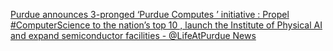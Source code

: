 [Purdue announces 3-pronged ‘Purdue Computes ’ initiative : Propel #ComputerScience to the nation’s top 10 , launch the Institute of Physical AI and expand semiconductor facilities - @LifeAtPurdue News](https://qi.tc/qi/112729)